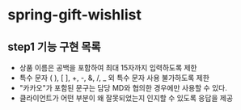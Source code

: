 # spring-gift-wishlist
## step1 기능 구현 목록
- 상품 이름은 공백을 포함하여 최대 15자까지 입력하도록 제한
- 특수 문자 ( ), [ ], +, -, &, /, _ 외 특수 문자 사용 불가하도록 제한
- "카카오"가 포함된 문구는 담당 MD와 협의한 경우에만 사용할 수 있다.
- 클라이언트가 어떤 부분이 왜 잘못되었는지 인지할 수 있도록 응답을 제공